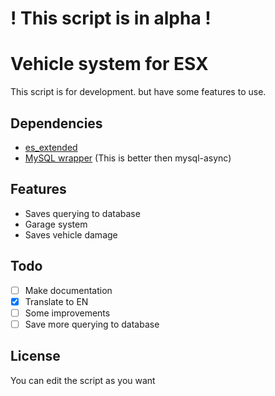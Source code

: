 # ! This script is in alpha !
# Vehicle system for ESX
This script is for development. but have some features to use.

## Dependencies
- [es_extended](https://github.com/esx-framework/es_extended/tree/legacy)
- [MySQL wrapper](https://forum.cfx.re/t/standalone-oxmysql-lightweight-mysql-wrapper/4755120) (This is better then mysql-async)

## Features
- Saves querying to database
- Garage system
- Saves vehicle damage

## Todo
- [ ] Make documentation
- [x] Translate to EN
- [ ] Some improvements
- [ ] Save more querying to database

## License
You can edit the script as you want
